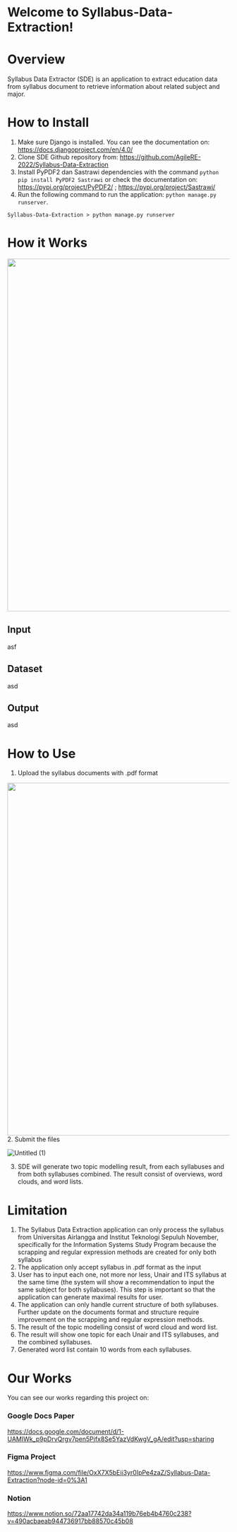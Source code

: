 # Welcome to Syllabus-Data-Extraction!

# Overview
Syllabus Data Extractor (SDE) is an application to extract education data from syllabus document to retrieve information about related subject and major.

# How to Install
1. Make sure Django is installed. You can see the documentation on: https://docs.djangoproject.com/en/4.0/
2. Clone SDE Github repository from: https://github.com/AgileRE-2022/Syllabus-Data-Extraction
3. Install PyPDF2 dan Sastrawi dependencies with the command `python pip install PyPDF2 Sastrawi` or check the documentation on: https://pypi.org/project/PyPDF2/ ; https://pypi.org/project/Sastrawi/
4. Run the following command to run the application: `python manage.py runserver`.
```
Syllabus-Data-Extraction > python manage.py runserver
```


# How it Works
<img src="https://user-images.githubusercontent.com/87128274/174702911-ddf2c7f2-5487-4d01-9f0c-0d9ff318f57d.jpg" width="800"/>


## Input
asf
## Dataset
asd
## Output
asd


# How to Use
1. Upload the syllabus documents with .pdf format
<img src="https://user-images.githubusercontent.com/87128274/174691975-f15f5c4b-d389-4bbc-a5be-1bb73462fb87.jpg" width="800"/>
2. Submit the files

![Untitled (1)](https://user-images.githubusercontent.com/87128274/170993163-43a9768e-99e7-4307-b558-e5eb74906826.jpg)

3. SDE will generate two topic modelling result, from each syllabuses and from both syllabuses combined. The result consist of overviews, word clouds, and word lists.


# Limitation
1. The Syllabus Data Extraction application can only process the syllabus from Universitas Airlangga and Institut Teknologi Sepuluh November, specifically for the Information Systems Study Program because the scrapping and regular expression methods are created for only both syllabus
2. The application only accept syllabus in .pdf format as the input
3. User has to input each one, not more nor less, Unair and ITS syllabus at the same time (the system will show a recommendation to input the same subject for both syllabuses). This step is important so that the application can generate maximal results for user.
4. The application can only handle current structure of both syllabuses. Further update on the documents format and structure require improvement on the scrapping and regular expression methods.
5. The result of the topic modelling consist of word cloud and word list.
6. The result will show one topic for each Unair and ITS syllabuses, and the combined syllabuses.
7. Generated word list contain 10 words from each syllabuses.


# Our Works
You can see our works regarding this project on:
### Google Docs Paper
https://docs.google.com/document/d/1-UAMIWk_p9pDrvQrgv7pen5Pjfx8Se5YazVdKwgV_gA/edit?usp=sharing

### Figma Project
https://www.figma.com/file/OxX7X5bEii3yr0IpPe4zaZ/Syllabus-Data-Extraction?node-id=0%3A1

### Notion
https://www.notion.so/72aa17742da34a119b76eb4b4760c238?v=490acbaeab944736917bb88570c45b08

